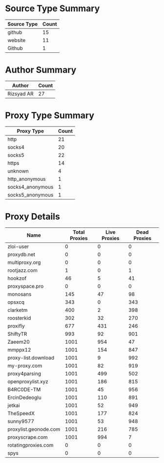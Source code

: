 # Source Type Summary

| Source Type | Count |
|-------------|-------|
| github | 15 |
| website | 11 |
| Github | 1 |


# Author Summary

| Author | Count |
|--------|-------|
| Rizsyad AR | 27 |


# Proxy Type Summary

| Proxy Type | Count |
|------------|-------|
| http | 21 |
| socks4 | 20 |
| socks5 | 22 |
| https | 14 |
| unknown | 4 |
| http_anonymous | 1 |
| socks4_anonymous | 1 |
| socks5_anonymous | 1 |


# Proxy Details

| Name | Total Proxies | Live Proxies | Dead Proxies |
|------|---------------|--------------|---------------|
| zloi-user | 0 | 0 | 0 |
| proxydb.net | 0 | 0 | 0 |
| multiproxy.org | 0 | 0 | 0 |
| rootjazz.com | 1 | 0 | 1 |
| hookzof | 46 | 5 | 41 |
| proxyspace.pro | 0 | 0 | 0 |
| monosans | 145 | 47 | 98 |
| opsxcq | 343 | 0 | 343 |
| clarketm | 400 | 2 | 398 |
| roosterkid | 302 | 32 | 270 |
| proxifly | 677 | 431 | 246 |
| ShiftyTR | 993 | 92 | 901 |
| Zaeem20 | 1001 | 954 | 47 |
| mmppx12 | 1001 | 154 | 847 |
| proxy-list.download | 1001 | 9 | 992 |
| my-proxy.com | 1001 | 82 | 919 |
| proxy4parsing | 1001 | 499 | 502 |
| openproxylist.xyz | 1001 | 186 | 815 |
| B4RC0DE-TM | 1001 | 45 | 956 |
| ErcinDedeoglu | 1001 | 110 | 891 |
| jetkai | 1001 | 52 | 949 |
| TheSpeedX | 1001 | 177 | 824 |
| sunny9577 | 1001 | 53 | 948 |
| proxylist.geonode.com | 1001 | 216 | 785 |
| proxyscrape.com | 1001 | 994 | 7 |
| rotatingproxies.com | 0 | 0 | 0 |
| spys | 0 | 0 | 0 |
